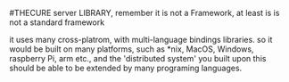 #THECURE
  server LIBRARY, remember it is not a Framework, at least is is not a standard framework

it uses many cross-platrom, with multi-language bindings libraries. so it would be built on many platforms, such as *nix, MacOS, Windows, raspberry Pi, arm etc., and the 'distributed system' you built upon this should be able to be extended by many programing languages.
